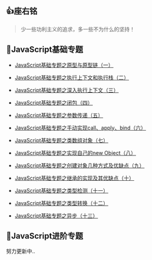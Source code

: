 ## :+1:座右铭

> 少一些功利主义的追求，多一些不为什么的坚持！

## :memo:JavaScript基础专题

- [JavaScript基础专题之原型与原型链（一）](https://github.com/timelessover/blog/issues/1)

- [JavaScript基础专题之执行上下文和执行栈（二）](https://github.com/timelessover/blog/issues/2)

- [JavaScript基础专题之深入执行上下文（三）](https://github.com/timelessover/blog/issues/3)

- [JavaScript基础专题之闭包（四）](https://github.com/timelessover/blog/issues/4)

- [JavaScript基础专题之参数传递（五）](https://github.com/timelessover/blog/issues/5)

- [JavaScript基础专题之手动实现call、apply、bind（六）](https://github.com/timelessover/blog/issues/6)

- [JavaScript基础专题之类数组对象（七）](https://github.com/timelessover/blog/issues/7)

- [JavaScript基础专题之实现自己的new Object（八）](https://github.com/timelessover/blog/issues/8)

- [JavaScript基础专题之创建对象几种方式及优缺点（九）](https://github.com/timelessover/blog/issues/9)

- [JavaScript基础专题之继承的实现及其优缺点（十）](https://github.com/timelessover/blog/issues/10)

- [JavaScript基础专题之类型检测（十一）](https://github.com/timelessover/blog/issues/11)

-  [JavaScript基础专题之类型转换（十二）](https://github.com/timelessover/blog/issues/12)

- [JavaScript基础专题之异步（十三）](https://github.com/timelessover/blog/issues/13)

## :memo:JavaScript进阶专题

努力更新中..


